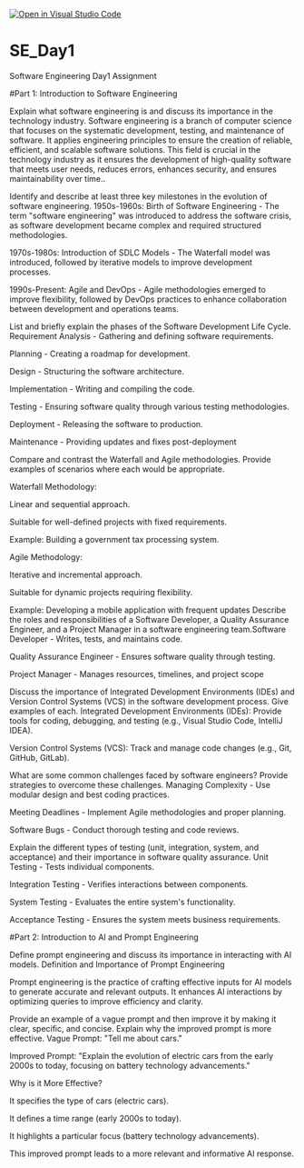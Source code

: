 [![Open in Visual Studio Code](https://classroom.github.com/assets/open-in-vscode-2e0aaae1b6195c2367325f4f02e2d04e9abb55f0b24a779b69b11b9e10269abc.svg)](https://classroom.github.com/online_ide?assignment_repo_id=18365035&assignment_repo_type=AssignmentRepo)
# SE_Day1
Software Engineering Day1 Assignment

#Part 1: Introduction to Software Engineering

Explain what software engineering is and discuss its importance in the technology industry.
Software engineering is a branch of computer science that focuses on the systematic development, testing, and maintenance of software. It applies engineering principles to ensure the creation of reliable, efficient, and scalable software solutions. This field is crucial in the technology industry as it ensures the development of high-quality software that meets user needs, reduces errors, enhances security, and ensures maintainability over time..

Identify and describe at least three key milestones in the evolution of software engineering.
1950s-1960s: Birth of Software Engineering - The term "software engineering" was introduced to address the software crisis, as software development became complex and required structured methodologies.

1970s-1980s: Introduction of SDLC Models - The Waterfall model was introduced, followed by iterative models to improve development processes.

1990s-Present: Agile and DevOps - Agile methodologies emerged to improve flexibility, followed by DevOps practices to enhance collaboration between development and operations teams.

List and briefly explain the phases of the Software Development Life Cycle.
Requirement Analysis - Gathering and defining software requirements.

Planning - Creating a roadmap for development.

Design - Structuring the software architecture.

Implementation - Writing and compiling the code.

Testing - Ensuring software quality through various testing methodologies.

Deployment - Releasing the software to production.

Maintenance - Providing updates and fixes post-deployment

Compare and contrast the Waterfall and Agile methodologies. Provide examples of scenarios where each would be appropriate.

Waterfall Methodology:

Linear and sequential approach.

Suitable for well-defined projects with fixed requirements.

Example: Building a government tax processing system.

Agile Methodology:

Iterative and incremental approach.

Suitable for dynamic projects requiring flexibility.

Example: Developing a mobile application with frequent updates
Describe the roles and responsibilities of a Software Developer, a Quality Assurance Engineer, and a Project Manager in a software engineering team.Software Developer - Writes, tests, and maintains code.

Quality Assurance Engineer - Ensures software quality through testing.

Project Manager - Manages resources, timelines, and project scope


Discuss the importance of Integrated Development Environments (IDEs) and Version Control Systems (VCS) in the software development process. Give examples of each.
Integrated Development Environments (IDEs): Provide tools for coding, debugging, and testing (e.g., Visual Studio Code, IntelliJ IDEA).

Version Control Systems (VCS): Track and manage code changes (e.g., Git, GitHub, GitLab).

What are some common challenges faced by software engineers? Provide strategies to overcome these challenges.
Managing Complexity - Use modular design and best coding practices.

Meeting Deadlines - Implement Agile methodologies and proper planning.

Software Bugs - Conduct thorough testing and code reviews.

Explain the different types of testing (unit, integration, system, and acceptance) and their importance in software quality assurance.
Unit Testing - Tests individual components.

Integration Testing - Verifies interactions between components.

System Testing - Evaluates the entire system's functionality.

Acceptance Testing - Ensures the system meets business requirements.

#Part 2: Introduction to AI and Prompt Engineering


Define prompt engineering and discuss its importance in interacting with AI models.
Definition and Importance of Prompt Engineering

Prompt engineering is the practice of crafting effective inputs for AI models to generate accurate and relevant outputs. It enhances AI interactions by optimizing queries to improve efficiency and clarity.

Provide an example of a vague prompt and then improve it by making it clear, specific, and concise. Explain why the improved prompt is more effective.
Vague Prompt: "Tell me about cars."

Improved Prompt: "Explain the evolution of electric cars from the early 2000s to today, focusing on battery technology advancements."

Why is it More Effective?

It specifies the type of cars (electric cars).

It defines a time range (early 2000s to today).

It highlights a particular focus (battery technology advancements).

This improved prompt leads to a more relevant and informative AI response.
